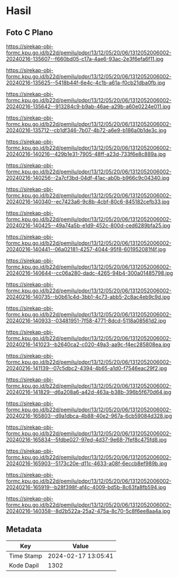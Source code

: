 # Hasil

## Foto C Plano

https://sirekap-obj-formc.kpu.go.id/b22d/pemilu/pdpr/13/12/05/20/06/1312052006002-20240216-135607--f660bd05-c17a-4ae6-93ac-2e3f6efa6f11.jpg

https://sirekap-obj-formc.kpu.go.id/b22d/pemilu/pdpr/13/12/05/20/06/1312052006002-20240216-135625--5418b44f-6e4c-4c1b-a61a-f0cb21dba0fb.jpg

https://sirekap-obj-formc.kpu.go.id/b22d/pemilu/pdpr/13/12/05/20/06/1312052006002-20240216-135642--913284c9-b9ab-46ae-a29b-a60e0224e011.jpg

https://sirekap-obj-formc.kpu.go.id/b22d/pemilu/pdpr/13/12/05/20/06/1312052006002-20240216-135712--cb1df346-7b07-4b72-a6e9-b186a0b1de3c.jpg

https://sirekap-obj-formc.kpu.go.id/b22d/pemilu/pdpr/13/12/05/20/06/1312052006002-20240216-140216--429b1e31-7905-48ff-a23d-733f6e8c889a.jpg

https://sirekap-obj-formc.kpu.go.id/b22d/pemilu/pdpr/13/12/05/20/06/1312052006002-20240216-140256--2a7cf3bd-04df-41ac-ab0b-b966c9c04340.jpg

https://sirekap-obj-formc.kpu.go.id/b22d/pemilu/pdpr/13/12/05/20/06/1312052006002-20240216-140340--ec7423a6-9c8b-4cbf-80c6-845182cefb33.jpg

https://sirekap-obj-formc.kpu.go.id/b22d/pemilu/pdpr/13/12/05/20/06/1312052006002-20240216-140425--49a74a5b-e1d9-452c-800d-ced6289bfa25.jpg

https://sirekap-obj-formc.kpu.go.id/b22d/pemilu/pdpr/13/12/05/20/06/1312052006002-20240216-140441--06a02181-4257-4044-95f8-601952081f4f.jpg

https://sirekap-obj-formc.kpu.go.id/b22d/pemilu/pdpr/13/12/05/20/06/1312052006002-20240216-140644--cc06a280-dadc-4265-94b4-300a01485798.jpg

https://sirekap-obj-formc.kpu.go.id/b22d/pemilu/pdpr/13/12/05/20/06/1312052006002-20240216-140735--b0b61c4d-3bb1-4c73-abb5-2c8ac4eb9c9d.jpg

https://sirekap-obj-formc.kpu.go.id/b22d/pemilu/pdpr/13/12/05/20/06/1312052006002-20240216-140933--03481951-7f58-4771-8dcd-5118a08561d2.jpg

https://sirekap-obj-formc.kpu.go.id/b22d/pemilu/pdpr/13/12/05/20/06/1312052006002-20240216-141023--b2640ca2-c020-49a3-aa9c-f4ec285808ea.jpg

https://sirekap-obj-formc.kpu.go.id/b22d/pemilu/pdpr/13/12/05/20/06/1312052006002-20240216-141139--07c5dbc2-4394-4b65-a1d0-f7546eac29f2.jpg

https://sirekap-obj-formc.kpu.go.id/b22d/pemilu/pdpr/13/12/05/20/06/1312052006002-20240216-141829--d6a208a6-a42d-463a-b38b-396b5f670d64.jpg

https://sirekap-obj-formc.kpu.go.id/b22d/pemilu/pdpr/13/12/05/20/06/1312052006002-20240216-165803--d9a1dbca-4b88-40e2-967a-6cb59084d328.jpg

https://sirekap-obj-formc.kpu.go.id/b22d/pemilu/pdpr/13/12/05/20/06/1312052006002-20240216-165834--5fdbe027-97ed-4d37-9e68-7fef8c475fd8.jpg

https://sirekap-obj-formc.kpu.go.id/b22d/pemilu/pdpr/13/12/05/20/06/1312052006002-20240216-165903--5173c20e-d11c-4633-a08f-6eccb8ef989b.jpg

https://sirekap-obj-formc.kpu.go.id/b22d/pemilu/pdpr/13/12/05/20/06/1312052006002-20240216-165919--b28f398f-af4c-4009-bd5b-8c63fa8fb594.jpg

https://sirekap-obj-formc.kpu.go.id/b22d/pemilu/pdpr/13/12/05/20/06/1312052006002-20240216-140358--8d2b522a-25a2-475a-8c70-5c8f6ee8aa4a.jpg


## Metadata

| Key        | Value               |
| ---------- | ------------------- |
| Time Stamp | 2024-02-17 13:05:41 |
| Kode Dapil | 1302                |



